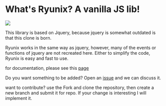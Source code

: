 # What's Ryunix? A vanilla JS lib!

[![](https://data.jsdelivr.com/v1/package/gh/Neyunse/kquery/badge?style=rounded)](https://www.jsdelivr.com/package/gh/unsetsoft/kquery)

This library is based on Jquery, because jquery is somewhat outdated is that this clone is born. 

Ryunix works in the same way as jquery, however, many of the events or functions of jquery are not recreated here. Either to simplify the code, Ryunix is easy and fast to use. 

for documentation, please see this [page](https://github.com/unsetsoft/Ryunix/wiki)


Do you want something to be added? Open an [issue](https://github.com/unsetsoft/Ryunix/issues/new/choose) and we can discuss it.

want to contribute? use the Fork and clone the repository, then create a new branch and submit it for repo. If your change is interesting I will implement it.
